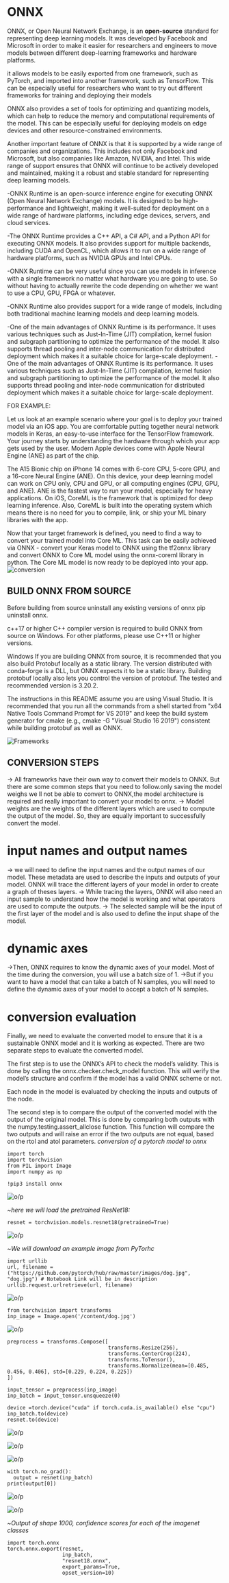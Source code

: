 # ONNX

ONNX, or Open Neural Network Exchange, is an **open-source** standard for representing deep learning models. It was developed by Facebook and Microsoft in order to make it easier for researchers and engineers to move models between different deep-learning frameworks and hardware platforms.

it allows models to be easily exported from one framework, such as PyTorch, and imported into another framework, such as TensorFlow. This can be especially useful for researchers who want to try out different frameworks for training and deploying their models

ONNX also provides a set of tools for optimizing and quantizing models, which can help to reduce the memory and computational requirements of the model. This can be especially useful for deploying models on edge devices and other resource-constrained environments.

Another important feature of ONNX is that it is supported by a wide range of companies and organizations. This includes not only Facebook and Microsoft, but also companies like Amazon, NVIDIA, and Intel. This wide range of support ensures that ONNX will continue to be actively developed and maintained, making it a robust and stable standard for representing deep learning models.
  
  -ONNX Runtime is an open-source inference engine for executing ONNX (Open Neural Network Exchange) models. It is designed   to be high-performance and lightweight, making it well-suited for deployment on a wide range of hardware  platforms, including edge devices, servers, and cloud services.
  
  -The ONNX Runtime provides a C++ API, a C# API, and a Python API for executing ONNX models. It also provides support for 
   multiple backends, including CUDA and OpenCL, which allows it to run on a wide range of hardware platforms, such as NVIDIA GPUs and Intel CPUs.
  
  -ONNX Runtime can be very useful since you can use models in inference with a single framework no matter what hardware you 
   are going to use. So without having to actually rewrite the code depending on whether we want to use a CPU, GPU, FPGA or 
   whatever.
  
  -ONNX Runtime also provides support for a wide range of models, including both traditional machine learning models and deep learning models. 
  
  -One of the main advantages of ONNX Runtime is its performance. It uses various techniques such as Just-In-Time (JIT) compilation, kernel fusion and subgraph partitioning to optimize the performance of the model. It also supports thread pooling and inter-node communication for distributed deployment which makes it a suitable choice for large-scale deployment. -One of the main advantages of ONNX Runtime is its performance. It uses various techniques such as Just-In-Time (JIT) compilation, kernel fusion and subgraph partitioning to optimize the performance of the model. It also supports thread pooling and inter-node communication for distributed deployment which makes it a suitable choice for large-scale deployment.
 
FOR EXAMPLE:

Let us look at an example scenario where your goal is to deploy your trained model via an iOS app. You are comfortable putting together neural network models in Keras, an easy-to-use interface for the TensorFlow framework. Your journey starts by understanding the hardware through which your app gets used by the user. Modern Apple devices come with Apple Neural Engine (ANE) as part of the chip. 

The A15 Bionic chip on iPhone 14 comes with 6-core CPU, 5-core GPU, and a 16-core Neural Engine (ANE). On this device, your deep learning model can work on CPU only, CPU and GPU, or all computing engines (CPU, GPU, and ANE). ANE is the fastest way to run your model, especially for heavy applications. On iOS, CoreML is the framework that is optimized for deep learning inference. Also, CoreML is built into the operating system which means there is no need for you to compile, link, or ship your ML binary libraries with the app.

Now that your target framework is defined, you need to find a way to convert your trained model into Core ML. This task can be easily achieved via ONNX - convert your Keras model to ONNX using the tf2onnx library and convert ONNX to Core ML model using the onnx-coreml library in python.  The Core ML model is now ready to be deployed into your app.
![conversion](images/img1.JPG)

## BUILD ONNX FROM SOURCE
Before building from source uninstall any existing versions of onnx pip uninstall onnx.

c++17 or higher C++ compiler version is required to build ONNX from source on Windows. For other platforms, please use C++11 or higher versions.


Windows
If you are building ONNX from source, it is recommended that you also build Protobuf locally as a static library. The version distributed with conda-forge is a DLL, but ONNX expects it to be a static library. Building protobuf locally also lets you control the version of protobuf. The tested and recommended version is 3.20.2.

The instructions in this README assume you are using Visual Studio. It is recommended that you run all the commands from a shell started from "x64 Native Tools Command Prompt for VS 2019" and keep the build system generator for cmake (e.g., cmake -G "Visual Studio 16 2019") consistent while building protobuf as well as ONNX.

![Frameworks](images/img2.PNG)

## CONVERSION STEPS
-> All frameworks have their own way to convert their models to ONNX. But there are some common steps that you need to follow.only saving the model weighs we ll not be able to convert to ONNX,the model architecture is required and really important to convert your model to onnx.
-> Model weights are the weights of the different layers which are used to compute the output of the model. So, they are equally important to successfully convert the model.
# input names and output names
-> we will need to define the input names and the output names of our model. These metadata are used to describe the inputs and outputs of your model.
 ONNX will trace the different layers of your model in order to create a graph of theses layers.
-> While tracing the layers, ONNX will also need an input sample to understand how the model is working and what operators are used to compute the outputs.
-> The selected sample will be the input of the first layer of the model and is also used to define the input shape of the model.
# dynamic axes
->Then, ONNX requires to know the dynamic axes of your model. Most of the time during the conversion, you will use a batch size of 1.
->But if you want to have a model that can take a batch of N samples, you will need to define the dynamic axes of your model to accept a batch of N samples.
# conversion evaluation
Finally, we need to evaluate the converted model to ensure that it is a sustainable ONNX model and it is working as expected. There are two separate steps to evaluate the converted model.

The first step is to use the ONNX’s API to check the model’s validity. This is done by calling the onnx.checker.check_model function. This will verify the model’s structure and confirm if the model has a valid ONNX scheme or not.

Each node in the model is evaluated by checking the inputs and outputs of the node.

The second step is to compare the output of the converted model with the output of the original model. This is done by comparing both outputs with the numpy.testing.assert_allclose function.
This function will compare the two outputs and will raise an error if the two outputs are not equal, based on the rtol and atol parameters.
*conversion of a pytorch model to onnx*
```
import torch
import torchvision
from PIL import Image
import numpy as np
```
```
!pip3 install onnx
```
![o/p](images/img11.png)

~*here we will load the pretrained ResNet18:*
```
resnet = torchvision.models.resnet18(pretrained=True)
```

![o/p](images/img12.png)

~*We will download an example image from PyTorhc*
```
import urllib
url, filename = ("https://github.com/pytorch/hub/raw/master/images/dog.jpg", "dog.jpg") # Notebook Link will be in description
urllib.request.urlretrieve(url, filename)
```
![o/p](images/img13.png)

```
from torchvision import transforms
inp_image = Image.open('/content/dog.jpg')
```
![o/p](images/img14.png)
```
preprocess = transforms.Compose([
                                 transforms.Resize(256),
                                 transforms.CenterCrop(224),
                                 transforms.ToTensor(),
                                 transforms.Normalize(mean=[0.485, 0.456, 0.406], std=[0.229, 0.224, 0.225])
])
```

```
input_tensor = preprocess(inp_image)
inp_batch = input_tensor.unsqueeze(0)
```
```
device =torch.device("cuda" if torch.cuda.is_available() else "cpu")
inp_batch.to(device)
resnet.to(device)
```
![o/p](images/img15.png)

![o/p](images/img16.png)

![o/p](images/img17.png)
```
with torch.no_grad():
  output = resnet(inp_batch)
print(output[0])
```

![o/p](images/img18.png)


![o/p](images/img19.png)

~*Output of shape 1000, confidence scores for each of the imagenet classes*
```
import torch.onnx
torch.onnx.export(resnet,
                  inp_batch,
                  "resnet18.onnx",
                  export_params=True,
                  opset_version=10)
```
